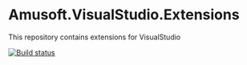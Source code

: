 # Amusoft.VisualStudio.Extensions
This repository contains extensions for VisualStudio

[![Build status](https://ci.appveyor.com/api/projects/status/0xpxbhxiq56h77r5?svg=true)](https://ci.appveyor.com/project/taori/amusoft-visualstudio-extensions)
